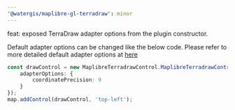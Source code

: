 ```yaml
---
'@watergis/maplibre-gl-terradraw': minor
---
```


feat: exposed TerraDraw adapter options from the plugin constructor.

Default adapter options can be changed like the below code. Please refer to more detailed default adapter options at [here](https://github.com/JamesLMilner/terra-draw/blob/main/src/adapters/common/base.adapter.ts#L28-L48)

```ts
const drawControl = new MaplibreTerradrawControl.MaplibreTerradrawControl({
	adapterOptions: {
		coordinatePrecision: 9
	}
});
map.addControl(drawControl, 'top-left');
```
